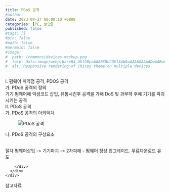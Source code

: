 ```yaml
---
title: PDoS 공격
#author: 
date: 2023-09-27 00:00:10 +0800
categories: [PE, 보안]
published: false
#tags: []
#pin: false
#math: false
#mermaid: false
#image:
#  path: /commons/devices-mockup.png
#  lqip: data:image/webp;base64,UklGRpoAAABXRUJQVlA4WAoAAAAQAAAADwAABwAAQUxQSDIAAAARL0AmbZurmr57yyIiqE8oiG0bejIYEQTgqiDA9vqnsUSI6H+oAERp2HZ65qP/VIAWAFZQOCBCAAAA8AEAnQEqEAAIAAVAfCWkAALp8sF8rgRgAP7o9FDvMCkMde9PK7euH5M1m6VWoDXf2FkP3BqV0ZYbO6NA/VFIAAAA
#  alt: Responsive rendering of Chirpy theme on multiple devices.
---
```


<div class="post-wrap">
  <div class="para">
    <div class="para-title">
      I. 펌웨어 취약점 공격, PDOS 공격
    </div>
    <div class="para-cntnt">
      <div class="para">
        <div class="para-title">
          가. PDoS 공격의 정의
        </div>
        <div class="para-cntnt">
            기기 펌웨어에 악성코드 삽입, 유통시킨후 공격을 가해 DoS 및 과부하 후에 기기를 파괴시키는 공격
        </div>
      </div>
    </div>
  </div>
  
  <div class="para">
    <div class="para-title">
      II. PDoS 공격
    </div>
    <div class="para-cntnt">
      <div class="para">
        <div class="para-title">
          가. PDoS 공격의 아키텍처
        </div>
        <div class="para-cntnt">
          <figure class="post-figure">
            <img src="/assets/img/posts/PDoS-공격.png" alt="PDoS 공격">
<!--            <figcaption>Source: Unveiling the Metaverse: Exploring Emerging Trends, Multifaceted Perspectives, and Future Challenges</figcaption>-->
          </figure>
        </div>
      </div>
      <div class="para">
        <div class="para-title">
          나. PDoS 공격의 구성요소
        </div>
        <div class="para-cntnt">
          <table class="post-table">
          </table>
          절차
  펌웨어삽입 -&gt; 기기파괴 -&gt; 2차피해
- 펌웨어 정상 업그레이드. 무료다운로드 유도

        </div>
      </div>
    </div>
  </div>

  <div class="refr-wrap">
    <div class="refr-title">
        참고자료
    </div>
    <ol class="refr-list">
    <!--    <li>(나현식, 최대선) <a target="_blank" href="https://scienceon.kisti.re.kr/commons/util/originalView.do?cn=JAKO202225948430499&oCn=JAKO202225948430499&dbt=JAKO&journal=NJOU00291864">메타버스 보안 위협 요소 및 대응 방안 검토</a></li>-->
    <!--    <li>(M. Uddin, S. Manickam, H. Ullah, M. Obaidat and A. Dandoush) <a target="_blank" href="https://ieeexplore.ieee.org/abstract/document/10138386">Unveiling the Metaverse: Exploring Emerging Trends, Multifaceted Perspectives, and Future Challenges</a></li>-->
    </ol>
  </div>
</div>

